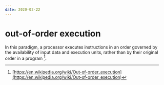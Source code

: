 ```yaml
---
date: 2020-02-22
---
```

# out-of-order execution

In this paradigm, a processor executes instructions in an order governed by
the availability of input data and execution units, rather than by their
original order in a program [^1].

[^1]: [https://en.wikipedia.org/wiki/Out-of-order_execution](https://en.wikipedia.org/wiki/Out-of-order_execution)
